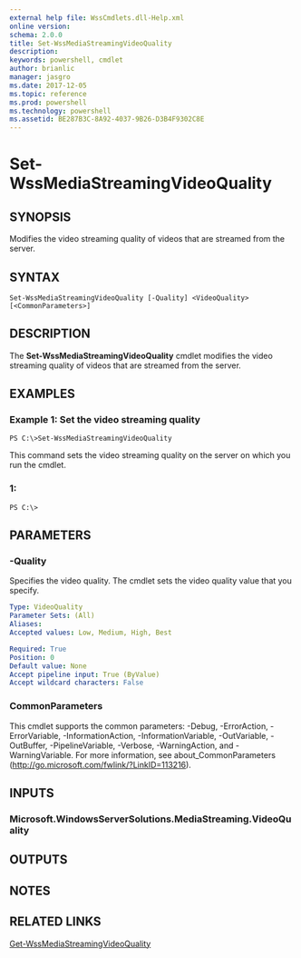```yaml
---
external help file: WssCmdlets.dll-Help.xml
online version: 
schema: 2.0.0
title: Set-WssMediaStreamingVideoQuality
description: 
keywords: powershell, cmdlet
author: brianlic
manager: jasgro
ms.date: 2017-12-05
ms.topic: reference
ms.prod: powershell
ms.technology: powershell
ms.assetid: BE287B3C-8A92-4037-9B26-D3B4F9302C8E
---
```


# Set-WssMediaStreamingVideoQuality

## SYNOPSIS
Modifies the video streaming quality of videos that are streamed from the server.

## SYNTAX

```
Set-WssMediaStreamingVideoQuality [-Quality] <VideoQuality> [<CommonParameters>]
```

## DESCRIPTION
The **Set-WssMediaStreamingVideoQuality** cmdlet modifies the video streaming quality of videos that are streamed from the server.

## EXAMPLES

### Example 1: Set the video streaming quality
```
PS C:\>Set-WssMediaStreamingVideoQuality
```

This command sets the video streaming quality on the server on which you run the cmdlet.

### 1:
```
PS C:\>
```

## PARAMETERS

### -Quality
Specifies the video quality.
The cmdlet sets the video quality value that you specify.

```yaml
Type: VideoQuality
Parameter Sets: (All)
Aliases: 
Accepted values: Low, Medium, High, Best

Required: True
Position: 0
Default value: None
Accept pipeline input: True (ByValue)
Accept wildcard characters: False
```

### CommonParameters
This cmdlet supports the common parameters: -Debug, -ErrorAction, -ErrorVariable, -InformationAction, -InformationVariable, -OutVariable, -OutBuffer, -PipelineVariable, -Verbose, -WarningAction, and -WarningVariable. For more information, see about_CommonParameters (http://go.microsoft.com/fwlink/?LinkID=113216).

## INPUTS

### Microsoft.WindowsServerSolutions.MediaStreaming.VideoQuality

## OUTPUTS

## NOTES

## RELATED LINKS

[Get-WssMediaStreamingVideoQuality](./Get-WssMediaStreamingVideoQuality.md)


